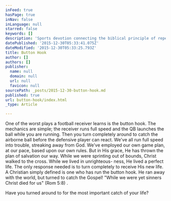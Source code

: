 ```yaml
---
inFeed: true
hasPage: true
inNav: false
inLanguage: null
starred: false
keywords: []
description: 'Sports devotion connecting the biblical principle of repenting '
datePublished: '2015-12-30T05:33:41.075Z'
dateModified: '2015-12-30T05:33:25.793Z'
title: Button Hook
author: []
authors: []
publisher:
  name: null
  domain: null
  url: null
  favicon: null
sourcePath: _posts/2015-12-30-button-hook.md
published: true
url: button-hook/index.html
_type: Article

---
```

One of the worst plays a football receiver learns is
the button hook. The mechanics are simple;
the receiver runs full speed and the QB launches the ball while you are running. Then you turn completely
around to catch the airborne ball before the defensive
player can react. We've all run full speed into trouble,
streaking away from God. We've employed our own
game plan, at our pace, based upon our own rules. But
in His grace, He has thrown the plan of salvation our
way. While we were sprinting out of bounds, Christ
walked to the cross. While we lived in unrighteous-
ness, He lived a perfect life. The only response needed
is to turn completely to receive His new life. A Christian simply defined is one who has run the button hook.
He ran away with the world, but turned to catch the
Gospel!
"While we were yet sinners Christ died for us" (Rom 5:8)
. 

Have you turned around to for the most important
catch of your life?